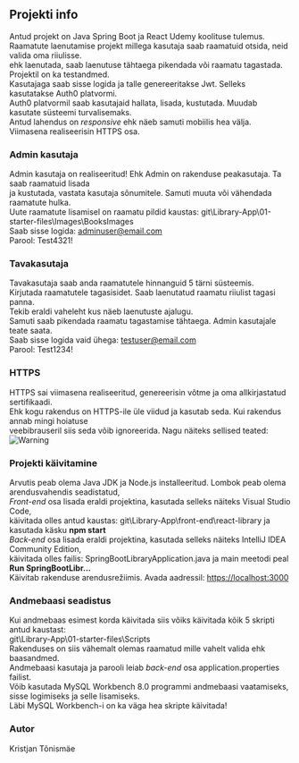 ## Projekti info

Antud projekt on Java Spring Boot ja React Udemy koolituse tulemus. <br/>
Raamatute laenutamise projekt millega kasutaja saab raamatuid otsida, neid valida oma riiulisse. <br/>
ehk laenutada, saab laenutuse tähtaega pikendada või raamatu tagastada. Projektil on ka testandmed. <br/>
Kasutajaga saab sisse logida ja talle genereeritakse Jwt. Selleks kasutatakse Auth0 platvormi. <br/>
Auth0 platvormil saab kasutajaid hallata, lisada, kustutada. Muudab kasutate süsteemi turvalisemaks. <br/>
Antud lahendus on *responsive* ehk näeb samuti mobiilis hea välja. Viimasena realiseerisin HTTPS osa.

### Admin kasutaja

Admin kasutaja on realiseeritud! Ehk Admin on rakenduse peakasutaja. Ta saab raamatuid lisada <br/>
ja kustutada, vastata kasutaja sõnumitele. Samuti muuta või vähendada raamatute hulka. <br/>
Uute raamatute lisamisel on raamatu pildid kaustas: git\Library-App\01-starter-files\Images\BooksImages <br/>
Saab sisse logida: adminuser@email.com <br/>
Parool: Test4321!

### Tavakasutaja

Tavakasutaja saab anda raamatutele hinnanguid 5 tärni süsteemis. <br/>
Kirjutada raamatutele tagasisidet. Saab laenutatud raamatu riiulist tagasi panna. <br/>
Tekib eraldi vaheleht kus näeb laenutuste ajalugu. <br/>
Samuti saab pikendada raamatu tagastamise tähtaega. Admin kasutajale teate saata. <br/>
Saab sisse logida vaid ühega: testuser@email.com <br/>
Parool: Test1234!

### HTTPS

HTTPS sai viimasena realiseeritud, genereerisin võtme ja oma allkirjastatud sertifikaadi. <br/>
Ehk kogu rakendus on HTTPS-ile üle viidud ja kasutab seda. Kui rakendus annab mingi hoiatuse <br/>
veebibrauseril siis seda võib ignoreerida. Nagu näiteks sellised teated: <br/>
![Warning](https://github.com/user-attachments/assets/0f85f9e5-227d-4d51-acd4-0458dfa9146a)

### Projekti käivitamine

Arvutis peab olema Java JDK ja Node.js installeeritud. Lombok peab olema arendusvahendis seadistatud, <br/>
*Front-end* osa lisada eraldi projektina, kasutada selleks näiteks Visual Studio Code, <br/>
käivitada olles antud kaustas: git\Library-App\front-end\react-library ja kasutada käsku **npm start** <br/>
*Back-end* osa lisada eraldi projektina, kasutada selleks näiteks IntelliJ IDEA Community Edition, <br/>
käivitada olles failis: SpringBootLibraryApplication.java ja main meetodi peal **Run SpringBootLibr...** <br/>
Käivitab rakenduse arendusrežiimis. Avada aadressil: [https://localhost:3000](https://localhost:3000)

### Andmebaasi seadistus

Kui andmebaas esimest korda käivitada siis võiks käivitada kõik 5 skripti antud kaustast: <br/>
git\Library-App\01-starter-files\Scripts <br/>
Rakenduses on siis vähemalt olemas raamatud mille vahelt valida ehk baasandmed. <br/>
Andmebaasi kasutaja ja parooli leiab *back-end* osa application.properties failist. <br/>
Võib kasutada MySQL Workbench 8.0 programmi andmebaasi vaatamiseks, sisse logimiseks ja selle lisamiseks. <br/>
Läbi MySQL Workbench-i on ka väga hea skripte käivitada!

### Autor

Kristjan Tõnismäe